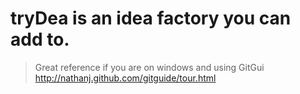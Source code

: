 tryDea is an idea factory you can add to.
===============================
>Great reference if you are on windows and using GitGui
http://nathanj.github.com/gitguide/tour.html